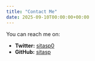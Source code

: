 ```yaml
---
title: "Contact Me"
date: 2025-09-10T00:00:00+00:00
---
```


You can reach me on:

*   **Twitter:** [sitasp0](https://twitter.com/sitasp0)
*   **GitHub:** [sitasp](https://github.com/sitasp)
